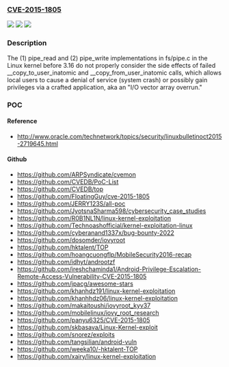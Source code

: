 ### [CVE-2015-1805](https://cve.mitre.org/cgi-bin/cvename.cgi?name=CVE-2015-1805)
![](https://img.shields.io/static/v1?label=Product&message=n%2Fa&color=blue)
![](https://img.shields.io/static/v1?label=Version&message=%3D%20n%2Fa%20&color=brighgreen)
![](https://img.shields.io/static/v1?label=Vulnerability&message=n%2Fa&color=brighgreen)

### Description

The (1) pipe_read and (2) pipe_write implementations in fs/pipe.c in the Linux kernel before 3.16 do not properly consider the side effects of failed __copy_to_user_inatomic and __copy_from_user_inatomic calls, which allows local users to cause a denial of service (system crash) or possibly gain privileges via a crafted application, aka an "I/O vector array overrun."

### POC

#### Reference
- http://www.oracle.com/technetwork/topics/security/linuxbulletinoct2015-2719645.html

#### Github
- https://github.com/ARPSyndicate/cvemon
- https://github.com/CVEDB/PoC-List
- https://github.com/CVEDB/top
- https://github.com/FloatingGuy/cve-2015-1805
- https://github.com/JERRY123S/all-poc
- https://github.com/JyotsnaSharma598/cybersecurity_case_studies
- https://github.com/R0B1NL1N/linux-kernel-exploitation
- https://github.com/Technoashofficial/kernel-exploitation-linux
- https://github.com/cyberanand1337x/bug-bounty-2022
- https://github.com/dosomder/iovyroot
- https://github.com/hktalent/TOP
- https://github.com/hoangcuongflp/MobileSecurity2016-recap
- https://github.com/idhyt/androotzf
- https://github.com/ireshchaminda1/Android-Privilege-Escalation-Remote-Access-Vulnerability-CVE-2015-1805
- https://github.com/jpacg/awesome-stars
- https://github.com/khanhdz191/linux-kernel-exploitation
- https://github.com/khanhhdz06/linux-kernel-exploitation
- https://github.com/makaitoushi/iovyroot_kyv37
- https://github.com/mobilelinux/iovy_root_research
- https://github.com/panyu6325/CVE-2015-1805
- https://github.com/skbasava/Linux-Kernel-exploit
- https://github.com/snorez/exploits
- https://github.com/tangsilian/android-vuln
- https://github.com/weeka10/-hktalent-TOP
- https://github.com/xairy/linux-kernel-exploitation

